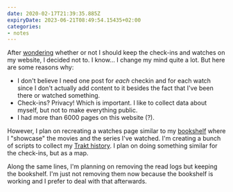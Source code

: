 ```yaml
---
date: 2020-02-17T21:39:35.885Z
expiryDate: 2023-06-21T08:49:54.15435+02:00
categories:
- notes
---
```


After [wondering](/2020/02/17/n4) whether or not I should keep the check-ins and watches on my website, I decided not to. I know... I change my mind quite a lot. But here are some reasons why:

- I don't believe I need one post for _each_ checkin and for each watch since I don't actually add content to it besides the fact that I've been there or watched something.
- Check-ins? Privacy! Which is important. I like to collect data about myself, but not to make everything public.
- I had more than 6000 pages on this website (?).

However, I plan on recreating a watches page similar to my [bookshelf](/readings/) where I "showcase" the movies and the series I've watched. I'm creating a bunch of scripts to collect my [Trakt history](https://github.com/hacdias/trakt-collector). I plan on doing something similar for the check-ins, but as a map.

Along the same lines, I'm planning on removing the read logs but keeping the bookshelf. I'm just not removing them now because the bookshelf is working and I prefer to deal with that afterwards.
